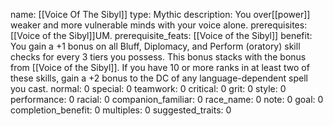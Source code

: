 name: [[Voice Of The Sibyl]]
type: Mythic
description: You over[[power]] weaker and more vulnerable minds with your voice alone.
prerequisites: [[Voice of the Sibyl]]UM.
prerequisite_feats: [[Voice of the Sibyl]]
benefit: You gain a +1 bonus on all Bluff, Diplomacy, and Perform (oratory) skill checks for every 3 tiers you possess. This bonus stacks with the bonus from [[Voice of the Sibyl]]. If you have 10 or more ranks in at least two of these skills, gain a +2 bonus to the DC of any language-dependent spell you cast.
normal: 0
special: 0
teamwork: 0
critical: 0
grit: 0
style: 0
performance: 0
racial: 0
companion_familiar: 0
race_name: 0
note: 0
goal: 0
completion_benefit: 0
multiples: 0
suggested_traits: 0
